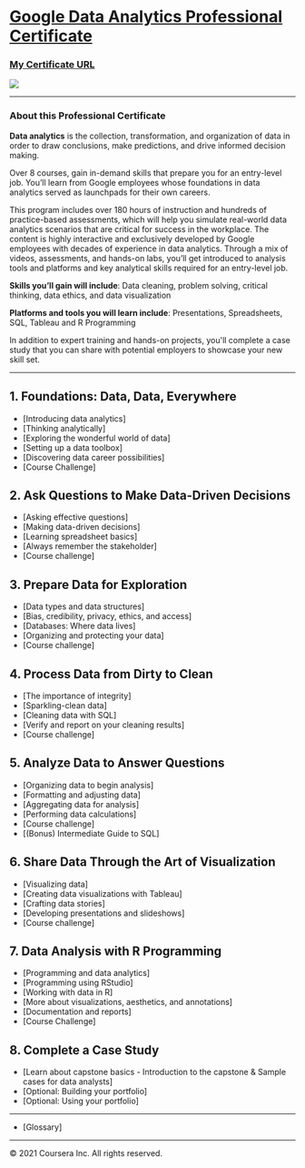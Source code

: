 # [Google Data Analytics Professional Certificate](https://www.coursera.org/professional-certificates/google-data-analytics)

### [My Certificate URL](https://www.coursera.org/account/accomplishments/professional-cert/Q2HA2B3UM4PR)
![](https://coursera.org/share/48bc52cb8970fb455c9ba7e55dda30eb)

---
### About this Professional Certificate

**Data analytics** is the collection, transformation, and organization of data in order to draw conclusions, make predictions, and drive informed decision making. 

Over 8 courses, gain in-demand skills that prepare you for an entry-level job. You’ll learn from Google employees whose foundations in data analytics served as launchpads for their own careers. 

This program includes over 180 hours of instruction and hundreds of practice-based assessments, which will help you simulate real-world data analytics scenarios that are critical for success in the workplace. The content is highly interactive and exclusively developed by Google employees with decades of experience in data analytics. Through a mix of videos, assessments, and hands-on labs, you’ll get introduced to analysis tools and platforms and key analytical skills required for an entry-level job.

**Skills you’ll gain will include**: Data cleaning, problem solving, critical thinking, data ethics, and data visualization

**Platforms and tools you will learn include**: Presentations, Spreadsheets, SQL, Tableau and R Programming

In addition to expert training and hands-on projects, you'll complete a case study that you can share with potential employers to showcase your new skill set.

---

## 1. Foundations: Data, Data, Everywhere
- [Introducing data analytics]
- [Thinking analytically]
- [Exploring the wonderful world of data]
- [Setting up a data toolbox]
- [Discovering data career possibilities]
- [Course Challenge]

## 2. Ask Questions to Make Data-Driven Decisions
- [Asking effective questions]
- [Making data-driven decisions]
- [Learning spreadsheet basics]
- [Always remember the stakeholder]
- [Course challenge]

## 3. Prepare Data for Exploration
- [Data types and data structures]
- [Bias, credibility, privacy, ethics, and access]
- [Databases: Where data lives]
- [Organizing and protecting your data]
- [Course challenge]

## 4. Process Data from Dirty to Clean
- [The importance of integrity]
- [Sparkling-clean data]
- [Cleaning data with SQL]
- [Verify and report on your cleaning results]
- [Course challenge]

## 5. Analyze Data to Answer Questions
- [Organizing data to begin analysis]
- [Formatting and adjusting data]
- [Aggregating data for analysis]
- [Performing data calculations]
- [Course challenge]
- [(Bonus) Intermediate Guide to SQL]

## 6. Share Data Through the Art of Visualization
- [Visualizing data]
- [Creating data visualizations with Tableau]
- [Crafting data stories]
- [Developing presentations and slideshows]
- [Course challenge]

## 7. Data Analysis with R Programming

- [Programming and data analytics]
- [Programming using RStudio]
- [Working with data in R]
- [More about visualizations, aesthetics, and annotations]
- [Documentation and reports]
- [Course Challenge]

## 8. Complete a Case Study

- [Learn about capstone basics - Introduction to the capstone & Sample cases for data analysts]
- [Optional: Building your portfolio]
- [Optional: Using your portfolio]

***
- [Glossary]

***

© 2021 Coursera Inc. All rights reserved.
